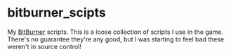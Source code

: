 # bitburner_scipts

My [BitBurner](https://danielyxie.github.io/bitburner/) scripts. This is a loose collection of scripts I use in the game. There's no guarantee they're any good, but I was starting to feel bad these weren't in source control!
